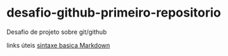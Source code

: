 # desafio-github-primeiro-repositorio
Desafio de projeto sobre git/github

links úteis
[sintaxe basica Markdown](https://markdown.net.br/sintaxe-basica/)
